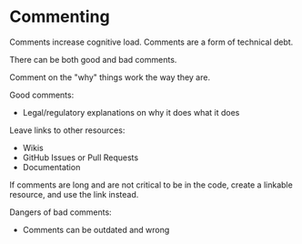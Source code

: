 # Commenting

Comments increase cognitive load. Comments are a form of technical debt.

There can be both good and bad comments.

Comment on the "why" things work the way they are.

Good comments:

* Legal/regulatory explanations on why it does what it does

Leave links to other resources:

* Wikis
* GitHub Issues or Pull Requests
* Documentation

If comments are long and are not critical to be in the code, create a linkable resource, and use the link instead.

Dangers of bad comments:

* Comments can be outdated and wrong

